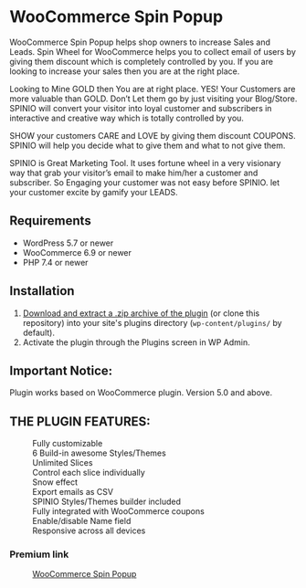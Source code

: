 # WooCommerce Spin Popup

WooCommerce Spin Popup helps shop owners to increase Sales and Leads. Spin Wheel for WooCommerce helps you to collect email of users by giving them discount which is completely controlled by you. If you are looking to increase your sales then you are at the right place.

Looking to Mine GOLD then You are at right place. YES! Your Customers are more valuable than GOLD. Don’t Let them go by just visiting your Blog/Store. SPINIO will convert your visitor into loyal customer and subscribers in interactive and creative way which is totally controlled by you.

SHOW your customers CARE and LOVE by giving them discount COUPONS. SPINIO will help you decide what to give them and what to not give them.

SPINIO is Great Marketing Tool. It uses fortune wheel in a very visionary way that grab your visitor’s email to make him/her a customer and subscriber. So Engaging your customer was not easy before SPINIO. let your customer excite by gamify your LEADS.

## Requirements

* WordPress 5.7 or newer
* WooCommerce 6.9 or newer
* PHP 7.4 or newer

## Installation

1. [Download and extract a .zip archive of the plugin](https://downloads.wordpress.org/plugin/wc-spin-to-win-wheel.zip) (or clone this repository) into your site's plugins directory (`wp-content/plugins/` by default).
2. Activate the plugin through the Plugins screen in WP Admin.

## Important Notice:

Plugin works based on WooCommerce plugin. Version 5.0 and above.

## THE PLUGIN FEATURES:

<dl>
    <dd>Fully customizable</dd> 
    <dd>6 Build-in awesome Styles/Themes</dd> 
    <dd>Unlimited Slices</dd> 
    <dd>Control each slice individually</dd> 
    <dd>Snow effect</dd> 
    <dd>Export emails as CSV</dd> 
    <dd>SPINIO Styles/Themes builder included</dd>
    <dd>Fully integrated with WooCommerce coupons</dd> 
    <dd>Enable/disable Name field</dd> 
    <dd>Responsive across all devices</dd>  
</dl> 


### Premium link
<dl>
    <dd><a href="https://codecanyon.net/item/spinio-fortune-wheel-for-woocommcer-lead-booster/22175475">WooCommerce Spin Popup</a></dd>
</dl>
